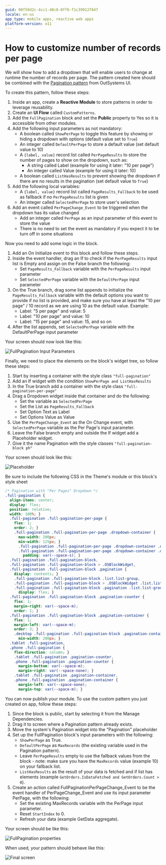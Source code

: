 ```yaml
---
guid: 90f59d2c-4cc1-48c8-8ff6-f1c39912f847
locale: en-us
app_type: mobile apps, reactive web apps
platform-version: o11
---
```


# How to customize number of records per page

We will show how to add a dropdown that will enable users to change at runtime the number of records per page.
The pattern created here should be combined with the [Pagination pattern](https://success.outsystems.com/documentation/11/developing_an_application/design_ui/patterns/using_mobile_and_reactive_patterns/navigation/pagination/) from OutSystems UI.

To create this pattern, follow these steps:

1. Inside an app, create a **Reactive Module** to store patterns in order to leverage reusability.
1. Create an **UI Flow** called `CustomPatterns`.
1. Add the `FullPagination` block and set the **Public** property to Yes so it is accessible from other modules.
1. Add the following input parameters as not mandatory:
    * A boolean called `ShowPerPage` to toggle this feature by showing or hiding a dropdown with options (default value set to `True`)
    * An integer called `DefaultPerPage` to store a default value (set default value to 10)
    * A `{label, value}` record list called `PerPageResults` to store the number of pages to show on the dropdown, such as:
        * A string called Label (example for using it later: "10 per page")
        * An integer called Value (example for using it later: 10)
    * A boolean called `ListHasResults` to prevent showing the dropdown if there are no results in the pagination (set default value to `True`)
1. Add the following local variables:
    * A `{label, value}` record list called `PageResults_Fallback` to be used as fallback if no `PerPageResults` list is given
    * An integer called `SelectedPerPage` to store user's selection
1. Add an event called `PerPageChange_Event` to be triggered when the dropdown has its value changed
    * Add an integer called `PerPage` as an input parameter of this event to store the value
    * There is no need to set the event as mandatory if you expect it to be turn off in some situations

Now you need to add some logic in the block.

1. Add an On Initialize event to this block and follow these steps.
1. Inside the event handler, drag an If to check if the `PerPageResults` input list is Empty and assign on the False branch the following:
    * Set `PageResults_Fallback` variable with the `PerPageResults` input parameter
    * Set `SelectedPerPage` variable with the `DefaultPerPage` input parameter
1. On the True branch, drag some list appends to initialize the `PageResults_Fallback` variable with the default options you want to provide if no list is provided, and make sure you have at least the "10 per page" / 10 record as we are using 10 as the default value. Example:
    * Label: "5 per page" and value: 5
    * Label: "10 per page" and value: 10
    * Label: "15 per page" and value: 15, and so on
1. After the list appends, set `SelectedPerPage` variable with the DefaultPerPage input parameter

Your screen should now look like this:

![FullPagination Input Parameters](images/fullpagination-input-parameters-ss.png)

Finally, we need to place the elements on the block's widget tree, so follow these steps:

1. Start by inserting a container with the style class `"full-pagination"`
1. Add an If widget with the condition `ShowPerPage and ListHasResults`
1. In the True branch add a container with the style class `"full-pagination-per-page"`
1. Drag a Dropdown widget inside that container and do the following:
    * Set the variable as `SelectedPerPage`
    * Set the List as `PageResults_Fallback`
    * Set Option Text as Label
    * Set Options Value as Value
1. Use the `PerPageChange_Event` as the On Change event, with `SelectedPerPage` variable as the Per Page's input parameter.
1. Leave the False branch empty and outside the If widget add a Placeholder widget.
1. Give it the name Pagination with the style classes `"full-pagination-block ph"`

Your screen should look like this:

![Placeholder](images/pagination-placeholder-ss.png)

Be sure to include the following CSS in the Theme's module or this block's style sheet

```css
/* Pagination with "Per Pages" Dropdown */
.full-pagination {
  align-items: center;
  display: flex;
  position: relative;
  width: 100%; }
  .full-pagination .full-pagination-per-page {
    flex: 1;
    order: 2; }
    .full-pagination .full-pagination-per-page .dropdown-container {
      max-width: 200px;
      min-width: 125px; }
      .full-pagination .full-pagination-per-page .dropdown-container .dropdown-display,
      .full-pagination .full-pagination-per-page .dropdown-container .dropdown {
        padding: var(--space-s); }
  .full-pagination .full-pagination-block,
  .full-pagination .full-pagination-block > .OSBlockWidget,
  .full-pagination .full-pagination-block .pagination {
    display: contents; }
    .full-pagination .full-pagination-block .list.list-group,
    .full-pagination .full-pagination-block > .OSBlockWidget .list.list-group,
    .full-pagination .full-pagination-block .pagination .list.list-group {
      display: flex; }
  .full-pagination .full-pagination-block .pagination-counter {
    flex: 1;
    margin-right: var(--space-m);
    order: 1; }
  .full-pagination .full-pagination-block .pagination-container {
    flex: 1;
    margin-left: var(--space-m);
    order: 3; }
    .desktop .full-pagination .full-pagination-block .pagination-container {
      min-width: 280px; }
  .tablet .full-pagination,
  .phone .full-pagination {
    flex-direction: column; }
    .tablet .full-pagination .pagination-counter,
    .phone .full-pagination .pagination-counter {
      margin-bottom: var(--space-m);
      margin-right: var(--space-none); }
    .tablet .full-pagination .pagination-container,
    .phone .full-pagination .pagination-container {
      margin-left: var(--space-none);
      margin-top: var(--space-m); }
```

You can now publish your module.
To use the custom pattern you just created on app, follow these steps:

1. Since the block is public, start by selecting it from the Manage Dependencies.
1. Drag it to screen where a Pagination pattern already exists.
1. Move the system's Pagination widget into the "Pagination" placeholder
1. Set up the FullPagination block's input parameters with the following:
    * `ShowPerPage` as True.
    * `DefaultPerPage` as `MaxRecords` (the existing variable used in the Pagination pattern).
    * Leave `PerPageResults` empty to use the fallback values from the block - note: make sure you have the `MaxRecords` value (example 10) on your fallback list.
    * `ListHasResults` as the result of your data is fetched and if list has elements (example `GetOrders.IsDataFetched and GetOrders.Count > 0`).
1. Create an action called FullPaginationPerPageChange_Event to be the event handler of PerPageChange_Event and use its input parameter PerPage, with the following:
    * Set the existing MaxRecords variable with the PerPage input parameter.
    * Reset `StartIndex` to 0.
    * Refresh your data (example GetData aggregate).

Your screen should be like this:

![FullPagination properties](images/fullpagination-properties-ss.png)

When used, your pattern should behave like this:

![Final screen](images/screen.png)

